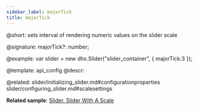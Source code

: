 ```yaml
---
sidebar_label: majorTick
title: majorTick
---          
```


@short: sets interval of rendering numeric values on the slider scale

@signature: majorTick?: number;

@example: 
var slider = new dhx.Slider("slider_container", { 
    majorTick:3
});


@template:	api_config
@descr: 


@related: slider/initializing_slider.md#configurationproperties
slider/configuring_slider.md#scalesettings

**Related sample**: [Slider. Slider With A Scale](https://snippet.dhtmlx.com/4a6l7cyy)